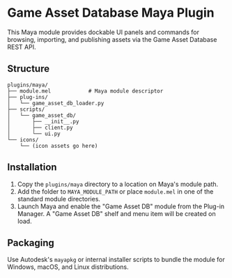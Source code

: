 # Game Asset Database Maya Plugin

This Maya module provides dockable UI panels and commands for browsing,
importing, and publishing assets via the Game Asset Database REST API.

## Structure

```
plugins/maya/
├── module.mel            # Maya module descriptor
├── plug-ins/
│   └── game_asset_db_loader.py
├── scripts/
│   └── game_asset_db/
│       ├── __init__.py
│       ├── client.py
│       └── ui.py
└── icons/
    └── (icon assets go here)
```

## Installation

1. Copy the `plugins/maya` directory to a location on Maya's module path.
2. Add the folder to `MAYA_MODULE_PATH` or place `module.mel` in one of the
   standard module directories.
3. Launch Maya and enable the "Game Asset DB" module from the Plug-in
   Manager. A "Game Asset DB" shelf and menu item will be created on load.

## Packaging

Use Autodesk's `mayapkg` or internal installer scripts to bundle the module
for Windows, macOS, and Linux distributions.
